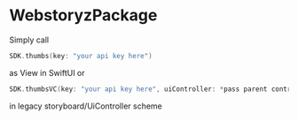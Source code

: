# WebstoryzPackage

Simply call 
```swift
SDK.thumbs(key: "your api key here")
```
as View in SwiftUI or 

```swift
SDK.thumbsVC(key: "your api key here", uiController: *pass parent controller here*)
```
in legacy storyboard/UiController scheme
